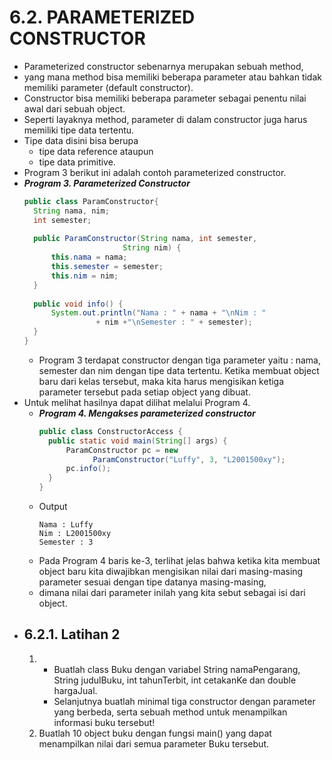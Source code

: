 # 6.2. PARAMETERIZED CONSTRUCTOR
- Parameterized constructor sebenarnya merupakan sebuah method, 
- yang mana method bisa memiliki beberapa parameter atau bahkan tidak memiliki parameter (default constructor). 
- Constructor bisa memiliki beberapa parameter sebagai penentu nilai awal dari sebuah object. 
- Seperti layaknya method, parameter di dalam constructor juga harus memiliki tipe data tertentu. 
- Tipe data disini bisa berupa 
  - tipe data reference ataupun 
  - tipe data primitive. 
- Program 3 berikut ini adalah contoh parameterized constructor.
- __*Program 3. Parameterized Constructor*__
  ```java
  public class ParamConstructor{
    String nama, nim;
    int semester;
    
    public ParamConstructor(String nama, int semester,
                        String nim) {
        this.nama = nama;
        this.semester = semester;
        this.nim = nim;
    }
    
    public void info() {
        System.out.println("Nama : " + nama + "\nNim : "
                  + nim +"\nSemester : " + semester);
    }
  }
  ```
  - Program 3 terdapat constructor dengan tiga parameter yaitu : nama, semester dan nim dengan tipe data tertentu. Ketika membuat object baru dari kelas tersebut, maka kita harus mengisikan ketiga parameter tersebut pada setiap object yang dibuat. 
- Untuk melihat hasilnya dapat dilihat melalui Program 4.
  - __*Program 4. Mengakses parameterized constructor*__
    ```java
    public class ConstructorAccess {
      public static void main(String[] args) {
          ParamConstructor pc = new
                ParamConstructor("Luffy", 3, "L2001500xy");
          pc.info();
      }
    }
    ```
  - Output
    ```
    Nama : Luffy    
    Nim : L2001500xy
    Semester : 3
    ```
  - Pada Program 4 baris ke-3, terlihat jelas bahwa ketika kita membuat object baru kita diwajibkan mengisikan nilai dari masing-masing parameter sesuai dengan tipe datanya masing-masing, 
  - dimana nilai dari parameter inilah yang kita sebut sebagai isi dari object.
- ## 6.2.1. Latihan 2
    1. - Buatlah class Buku dengan variabel String namaPengarang, String judulBuku, int tahunTerbit, int cetakanKe dan double hargaJual.
       - Selanjutnya buatlah minimal tiga constructor dengan parameter yang berbeda, serta sebuah method untuk menampilkan informasi buku tersebut!
    2. Buatlah 10 object buku dengan fungsi main() yang dapat menampilkan nilai dari
semua parameter Buku tersebut.
